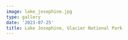 ```yaml
---
image: lake_josephine.jpg
type: gallery
date: '2023-07-25'
title: Lake Josephine, Glacier National Park
---
```

